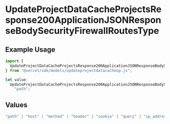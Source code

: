 # UpdateProjectDataCacheProjectsResponse200ApplicationJSONResponseBodySecurityFirewallRoutesType

## Example Usage

```typescript
import {
  UpdateProjectDataCacheProjectsResponse200ApplicationJSONResponseBodySecurityFirewallRoutesType,
} from "@vercel/sdk/models/updateprojectdatacacheop.js";

let value:
  UpdateProjectDataCacheProjectsResponse200ApplicationJSONResponseBodySecurityFirewallRoutesType =
    "path";
```

## Values

```typescript
"path" | "host" | "method" | "header" | "cookie" | "query" | "ip_address" | "protocol" | "scheme" | "environment" | "region" | "initial_request_path"
```